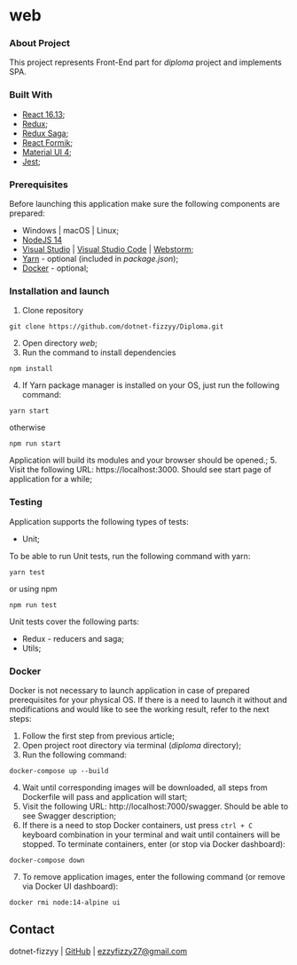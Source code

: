 # web

### About Project

This project represents Front-End part for _diploma_ project and implements SPA.

### Built With

* [React 16.13](https://reactjs.org/);
* [Redux](https://redux.js.org/);
* [Redux Saga](https://redux-saga.js.org/);
* [React Formik](https://formik.org/overview);
* [Material UI 4](https://v4.mui.com/getting-started/installation/);
* [Jest](https://jestjs.io/);

### Prerequisites

Before launching this application make sure the following components are prepared:

* Windows | macOS | Linux;
* [NodeJS 14](https://nodejs.org/gl/blog/release/v14.0.0/)
* [Visual Studio](https://visualstudio.microsoft.com/) | [Visual Studio Code](https://code.visualstudio.com/) | [Webstorm](https://www.jetbrains.com/webstorm/);
* [Yarn](https://yarnpkg.com/) - optional (included in _package.json_);
* [Docker](https://www.docker.com/) - optional;

### Installation and launch

1. Clone repository
```
git clone https://github.com/dotnet-fizzyy/Diploma.git
```
2. Open directory _web_;
3. Run the command to install dependencies
```
npm install
```
4. If Yarn package manager is installed on your OS, just run the following command:
```
yarn start
```
otherwise
```
npm run start
```

Application will build its modules and your browser should be opened.;
5. Visit the following URL: https://localhost:3000. Should see start page of application for a while;

### Testing

Application supports the following types of tests:

* Unit;

To be able to run Unit tests, run the following command with yarn:
```
yarn test
```

or using npm
```
npm run test
```

Unit tests cover the following parts: 
* Redux - reducers and saga;
* Utils;

### Docker

Docker is not necessary to launch application in case of prepared prerequisites for your physical OS. If there is a need to launch it without and modifications and would like to see the working result, refer to the next steps:

1. Follow the first step from previous article;
2. Open project root directory via terminal (_diploma_ directory);
3. Run the following command:
```
docker-compose up --build
```
4. Wait until corresponding images will be downloaded, all steps from Dockerfile will pass and application will start;
5. Visit the following URL: http://localhost:7000/swagger. Should be able to see Swagger description;
6. If there is a need to stop Docker containers, ust press `ctrl + C` keyboard combination in your terminal and wait until containers will be stopped. To terminate containers, enter (or stop via Docker dashboard):
```
docker-compose down
```
7. To remove application images, enter the following command (or remove via Docker UI dashboard):
```
docker rmi node:14-alpine ui
```

## Contact

dotnet-fizzyy | [GitHub](https://github.com/dotnet-fizzyy) | ezzyfizzy27@gmail.com